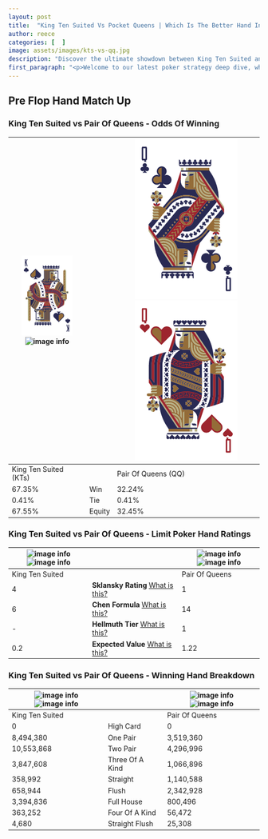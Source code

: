 ```yaml
---
layout: post
title:  "King Ten Suited Vs Pocket Queens | Which Is The Better Hand In Poker? A Complete Guide"
author: reece
categories: [  ]
image: assets/images/kts-vs-qq.jpg
description: "Discover the ultimate showdown between King Ten Suited and Pair Of Queens in poker! Uncover the odds, strategies, and scenarios where one hand triumphs over the other. Get ready to up your poker game with this thrilling analysis."
first_paragraph: "<p>Welcome to our latest poker strategy deep dive, where we're pitting two distinct hands against each other in a high-stakes showdown: King Ten Suited vs Pair Of Queens.</p><p>In the dynamic world of poker, every decision counts, and knowing which hand holds the upper hand is key to your success at the table.</p><p>In this article, we'll dissect these two hands, explore the scenarios where one dominates the other, and equip you with the knowledge to make strategic choices that can tip the odds in your favor.</p><p>Get ready to unravel the intriguing dynamics of these poker hands and elevate your game to new heights.</p>"
---
```




[comment]: # (sp0)

## Pre Flop Hand Match Up

<div class="table hand-ratings" markdown="1"> 



### King Ten Suited vs Pair Of Queens - Odds Of Winning


    
| ![image info](assets/images/hand1/K.png) ![image info](assets/images/hand1/ts.png) |  | ![image info](assets/images/hand2/Q.png) ![image info](assets/images/hand2/qo.png) |
| -------- | -------- | -------- |
| King Ten Suited (KTs) |  | Pair Of Queens (QQ) |
| 67.35% | Win | 32.24% |
| 0.41% | Tie | 0.41% |
| 67.55% | Equity | 32.45% |




[comment]: # (sp1)



### King Ten Suited vs Pair Of Queens - Limit Poker Hand Ratings


    
| ![image info](https://www.riverpairs.com/assets/images/hand1/K.png) ![image info](https://www.riverpairs.com/assets/images/hand1/ts.png) |  | ![image info](https://www.riverpairs.com/assets/images/hand2/Q.png) ![image info](https://www.riverpairs.com/assets/images/hand2/qo.png) |
| -------- | -------- | -------- |
| King Ten Suited |  | Pair Of Queens |
| 4 | **Sklansky Rating** [What is this?](/sklansky-rating-explained) | 1 |
| 6 | **Chen Formula** [What is this?](/chen-formula-explained) | 14 |
| - | **Hellmuth Tier** [What is this?](/Hellmuth-tier-explained) | 1 |
| 0.2 | **Expected Value** [What is this?](/expected-value-explained) | 1.22 |




[comment]: # (sp2)



### King Ten Suited vs Pair Of Queens - Winning Hand Breakdown


    
| ![image info](https://www.riverpairs.com/assets/images/hand1/K.png) ![image info](https://www.riverpairs.com/assets/images/hand1/ts.png) |  | ![image info](https://www.riverpairs.com/assets/images/hand2/Q.png) ![image info](https://www.riverpairs.com/assets/images/hand2/qo.png) |
| -------- | -------- | -------- |
| King Ten Suited |  | Pair Of Queens |
| 0 | High Card | 0 |
| 8,494,380 | One Pair | 3,519,360 |
| 10,553,868 | Two Pair | 4,296,996 |
| 3,847,608 | Three Of A Kind | 1,066,896 |
| 358,992 | Straight | 1,140,588 |
| 658,944 | Flush | 2,342,928 |
| 3,394,836 | Full House | 800,496 |
| 363,252 | Four Of A Kind | 56,472 |
| 4,680 | Straight Flush | 25,308 |




[comment]: # (sp3)



</div>

[comment]: # (sp4)



[comment]: # (sp5)


